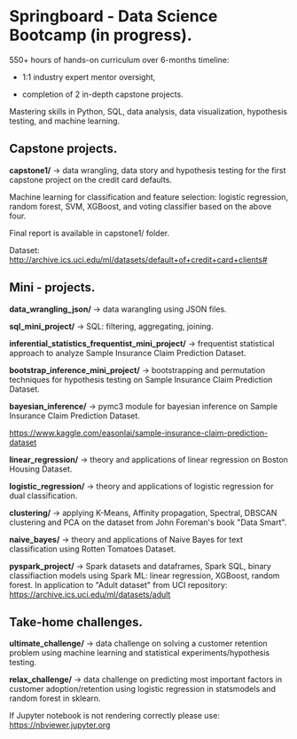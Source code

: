 
# Springboard - Data Science Bootcamp (in progress).

550+ hours of hands-on curriculum over 6-months timeline:

- 1:1 industry expert mentor oversight, 

- completion of 2 in-depth capstone projects. 

Mastering skills in Python, SQL, data analysis, data visualization, hypothesis testing, and machine learning.

## Capstone projects.

**capstone1/** -> data wrangling, data story and hypothesis testing for the first capstone project on the credit card defaults.

Machine learning for classification and feature selection: logistic regression, random forest, SVM, XGBoost, and voting classifier based on the above four.

Final report is available in capstone1/ folder.

Dataset: http://archive.ics.uci.edu/ml/datasets/default+of+credit+card+clients#

## Mini - projects.

**data_wrangling_json/** -> data warangling using JSON files.

**sql_mini_project/** -> SQL: filtering, aggregating, joining.

**inferential_statistics_frequentist_mini_project/** -> frequentist statistical approach to analyze Sample Insurance Claim Prediction Dataset.

**bootstrap_inference_mini_project/** -> bootstrapping and permutation techniques for hypothesis testing on Sample Insurance Claim Prediction Dataset.

**bayesian_inference/** -> pymc3 module for bayesian inference on Sample Insurance Claim Prediction Dataset.

https://www.kaggle.com/easonlai/sample-insurance-claim-prediction-dataset

**linear_regression/** -> theory and applications of linear regression on Boston Housing Dataset.

**logistic_regression/** -> theory and applications of logistic regression for dual classification.

**clustering/** -> applying K-Means, Affinity propagation, Spectral, DBSCAN clustering and PCA on the dataset from John Foreman's book "Data Smart".  

**naive_bayes/** -> theory and applications of Naive Bayes for text classification using Rotten Tomatoes Dataset.

**pyspark_project/** -> Spark datasets and dataframes, Spark SQL, binary classifiaction models using Spark ML: linear regression, XGBoost, random forest. In application to "Adult dataset" from UCI repository: https://archive.ics.uci.edu/ml/datasets/adult

## Take-home challenges.

**ultimate_challenge/** -> data challenge on solving a customer retention problem using machine learning and statistical experiments/hypothesis testing.

**relax_challenge/** -> data challenge on predicting most important factors in customer adoption/retention using logistic regression in statsmodels and random forest in sklearn.

If Jupyter notebook is not rendering correctly please use: https://nbviewer.jupyter.org

